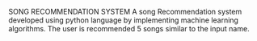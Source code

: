SONG RECOMMENDATION SYSTEM
A song Recommendation system developed using python language by implementing machine learning algorithms. The user is recommended 5 songs similar to the input name.
